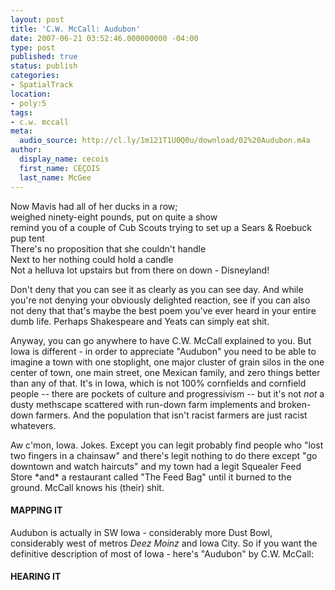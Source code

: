 ```yaml
---
layout: post
title: 'C.W. McCall: Audubon'
date: 2007-06-21 03:52:46.000000000 -04:00
type: post
published: true
status: publish
categories:
- SpatialTrack
location:
- poly:5
tags:
- c.w. mccall
meta:
  audio_source: http://cl.ly/1m121T1U0Q0u/download/02%20Audubon.m4a
author:
  display_name: cecois
  first_name: CEÇOIS
  last_name: McGee
---
```

<!-- <p><strong>CAVEAT:</strong> I could easily have grown up with the kind of backwoods anti-intellectualism that often disguises as humble, country charm but that tends to also cloister the ugly trappings of antiquated social, civil, and certainly racial segregationism. I grew up in a small town and saw plenty ugly business. It could have gone a different way, but by miracle of miracles I'm able to immediately know that anything described as "home-spun" is going to be viciously racist and homophobic. <em>However</em>: this week's track is positioned on, rooted in, born of, and in every way about a small town in Iowa called Audubon and a song that very much celebrates the sparse, simple, home-spun country-ness of rural places like it.</p>
<p>I quite frankly don't even know where to begin on this one. C.W. McCall is...well, he's...you see he doesn't really exist as such and...but he speaks cute, if simple, truths about trucking, environmentalism, and the joys (question mark) of rural living (primarily in Iowa and Colorado). I'm serious. Just look him up. But when you do, please look past "Convoy," McCall's big 1976 novelty hit, and if you're feeling generous look past the sad, racist follow-up, "'Round the World with the Rubber Duck." And while you're at it go ahead and look past Sam Peckinpah's 1978 film <em>Convoy</em>, too.</p>
<p>Anyway, Bill Fries (you'd know if you looked up McCall) was born in Audubon, just like the song says, and I'm attaching this song to that dusty hole in the corn. Never mind, I suppose, that another famous daughter of Audubon led a life that ended up not too far from Fries: Mary Arnold was a member of Kenny Rogers' First Edition and later married the late, great Roger Miller. But the business half of McCall (seriously, look him up) went on to become an environmental activist and mayor of Ouray, Colorado. His finest contribution to this culture, however, is his description in this song of Mavis Davis, erstwhile waitress at said Old Home Fill 'er Up and Keep on a'Truckin' Cafe:</p>
 -->
 <div class="lyrics">
 Now Mavis had all of her ducks in a row;<br/>
 weighed ninety-eight pounds, put on quite a show<br/>
 remind you of a couple of Cub Scouts trying to set up a Sears &amp; Roebuck pup tent<br/>
 There's no proposition that she couldn't handle<br/>
 Next to her nothing could hold a candle</br>
 Not a helluva lot upstairs but from there on down - Disneyland!
 </div>

<p>Don't deny that you can see it as clearly as you can see day. And while you're not denying your obviously delighted reaction, see if you can also not deny that that's maybe the best poem you've ever heard in your entire dumb life. Perhaps Shakespeare and Yeats can simply eat shit.</p>

<p>Anyway, you can go anywhere to have C.W. McCall explained to you. But Iowa is different - in order to appreciate "Audubon" you need to be able to imagine a town with one stoplight, one major cluster of grain silos in the one center of town, one main street, one Mexican family, and zero things better than any of that. It's in Iowa, which is not 100% cornfields and cornfield people -- there are pockets of culture and progressivism -- but it's not <em>not</em> a dusty methscape scattered with run-down farm implements and broken-down farmers. And the population that isn't racist farmers are just racist whatevers.</p>

<p>Aw c'mon, Iowa. Jokes. Except you can legit probably find people who "lost two fingers in a chainsaw" and there's legit nothing to do there except "go downtown and watch haircuts" and my town had a legit Squealer Feed Store *and* a restaurant called "The Feed Bag" until it burned to the ground. McCall knows his (their) shit.</p>


#### MAPPING IT
Audubon is actually in SW Iowa - considerably more Dust Bowl, considerably west of metros *Deez Moinz* and Iowa City. So if you want the definitive description of most of Iowa - here's "Audubon" by C.W. McCall:

#### HEARING IT
<!-- <iframe src="https://embed.spotify.com/?uri=spotify%3Atrack%3A6sBdzWRGfQBoBwnoSbcIPn" width="400" height="180" frameborder="0" allowtransparency="true"></iframe> -->
